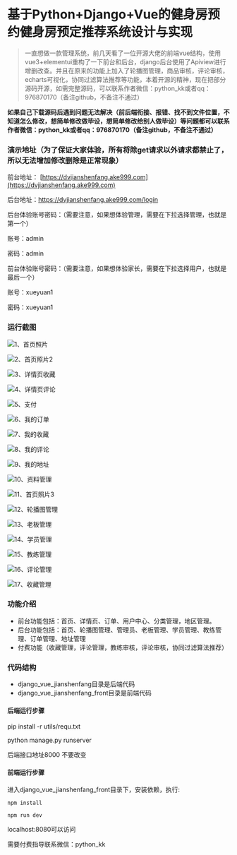 # 基于Python+Django+Vue的健身房预约健身房预定推荐系统设计与实现



> 一直想做一款管理系统，前几天看了一位开源大佬的前端vue结构，使用vue3+elementui重构了一下前台和后台，django后台使用了Apiview进行增删改查。并且在原来的功能上加入了轮播图管理，商品审核，评论审核，echarts可视化，协同过滤算法推荐等功能，本着开源的精神，现在把部分源码开源，如需完整源码，可以联系作者微信：python_kk或者qq：976870170（备注github，不备注不通过）



**如果自己下载源码后遇到问题无法解决（前后端衔接、报错、找不到文件位置，不知道怎么修改，想简单修改做毕设，想简单修改给别人做毕设）等问题都可以联系作者微信：python_kk或者qq：976870170（备注github，不备注不通过）**



### 演示地址（为了保证大家体验，所有将除get请求以外请求都禁止了，所以无法增加修改删除是正常现象）



前台地址： [https://dvjianshenfang.ake999.com](https://dvjianshenfang.ake999.com)

后台地址：https://dvjianshenfang.ake999.com/login



后台体验账号密码：（需要注意，如果想体验管理，需要在下拉选择管理，也就是第一个）

账号：admin

密码：admin



前台体验账号密码：（需要注意，如果想体验家长，需要在下拉选择用户，也就是最后一个）

账号：xueyuan1

密码：xueyuan1



### 运行截图

![1、首页照片](1、首页照片.jpg)

![2、首页照片2](2、首页照片2.jpg)

![3、详情页收藏](3、详情页收藏.jpg)

![4、详情页评论](4、详情页评论.jpg)

![5、支付](5、支付.jpg)

![6、我的订单](6、我的订单.jpg)

![7、我的收藏](7、我的收藏.jpg)

![8、我的评论](8、我的评论.jpg)

![9、我的地址](9、我的地址.jpg)

![10、资料管理](10、资料管理.jpg)

![11、首页照片3](11、首页照片3.jpg)

![12、轮播图管理](12、轮播图管理.jpg)

![13、老板管理](13、老板管理.jpg)

![14、学员管理](14、学员管理.jpg)

![15、教练管理](15、教练管理.jpg)

![16、评论管理](16、评论管理.jpg)

![17、收藏管理](17、收藏管理.jpg)



### 功能介绍

- 前台功能包括：首页、详情页、订单、用户中心、分类管理，地区管理。
- 后台功能包括：首页、轮播图管理、管理员、老板管理、学员管理、教练管理、订单管理、地址管理
- 付费功能（收藏管理，评论管理，教练审核，评论审核，协同过滤算法推荐）

### 代码结构

- django_vue_jianshenfang目录是后端代码
- django_vue_jianshenfang_front目录是前端代码



#### 后端运行步骤

pip install -r utils/requ.txt

python manage.py runserver

后端接口地址8000 不要改变



#### 前端运行步骤



进入django_vue_jianshenfang_front目录下，安装依赖，执行:

```
npm install 
```

```
npm run dev
```

localhost:8080可以访问



需要付费指导联系微信：python_kk
